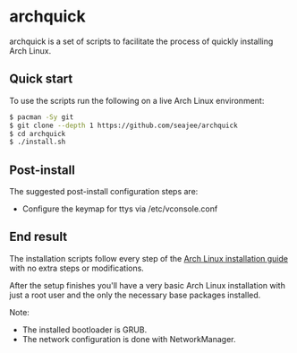 # archquick

archquick is a set of scripts to facilitate the process of quickly installing
Arch Linux.

## Quick start

To use the scripts run the following on a live Arch Linux environment:

```bash
$ pacman -Sy git
$ git clone --depth 1 https://github.com/seajee/archquick
$ cd archquick
$ ./install.sh
```

## Post-install

The suggested post-install configuration steps are:
- Configure the keymap for ttys via /etc/vconsole.conf

## End result

The installation scripts follow every step of the
[Arch Linux installation guide](https://wiki.archlinux.org/title/Installation_guide)
with no extra steps or modifications.

After the setup finishes you'll have a very basic Arch Linux installation with
just a root user and the only the necessary base packages installed.

Note:
- The installed bootloader is GRUB.
- The network configuration is done with NetworkManager.
